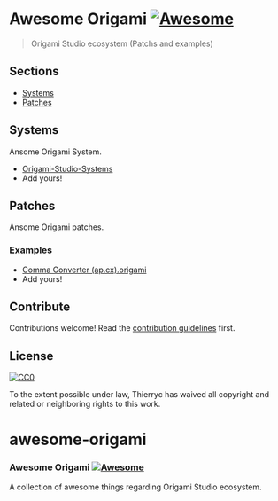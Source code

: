 # Awesome Origami [![Awesome](https://cdn.rawgit.com/sindresorhus/awesome/d7305f38d29fed78fa85652e3a63e154dd8e8829/media/badge.svg)](https://github.com/sindresorhus/awesome)

> Origami Studio ecosystem (Patchs and examples)


## Sections

- [Systems](#systems)
- [Patches](#patches)


## Systems

Ansome Origami System.

- [Origami-Studio-Systems](https://github.com/jonathanhammond/Origami-Studio-Systems)
- Add yours!


## Patches

Ansome Origami patches.

### Examples

- [Comma Converter (ap.cx).origami](https://www.dropbox.com/s/h8gc9aov52x1zgo/Comma%20Converter%20%28ap.cx%29.origami?dl=0)
- Add yours!


## Contribute

Contributions welcome! Read the [contribution guidelines](contributing.md) first.


## License

[![CC0](http://mirrors.creativecommons.org/presskit/buttons/88x31/svg/cc-zero.svg)](http://creativecommons.org/publicdomain/zero/1.0)

To the extent possible under law, Thierryc has waived all copyright and
related or neighboring rights to this work.
# awesome-origami

### **Awesome Origami** [![Awesome](https://awesome.re/badge.svg)](https://awesome.re)

A collection of awesome things regarding Origami Studio ecosystem.
